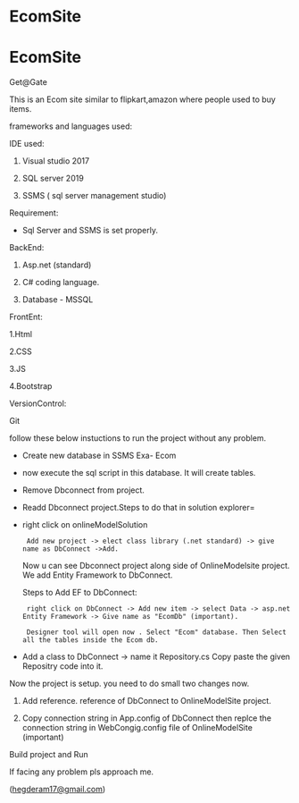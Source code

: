 # EcomSite

# EcomSite

Get@Gate



This is an Ecom site similar to flipkart,amazon where people used to buy items.



frameworks and languages used:



IDE used:

1. Visual studio 2017

2. SQL server 2019

3. SSMS ( sql server management studio)



Requirement:

* Sql Server and SSMS is set properly.



BackEnd:

1. Asp.net (standard)

2. C# coding language.

3. Database - MSSQL



FrontEnt:

1.Html

2.CSS

3.JS

4.Bootstrap



VersionControl:

Git



follow these below instuctions to run the project without any problem.

* Create new database in SSMS Exa- Ecom

* now execute the sql script in this database. It will create tables.

* Remove Dbconnect from project.

* Readd Dbconnect project.Steps to do that in solution explorer=

* right click on onlineModelSolution 

       

       Add new project -> elect class library (.net standard) -> give name as DbConnect ->Add.

  

  Now u can see Dbconnect project along side of OnlineModelsite project. We add Entity Framework to DbConnect.

   

   Steps to Add EF to DbConnect:

   

       right click on DbConnect -> Add new item -> select Data -> asp.net Entity Framework -> Give name as "EcomDb" (important).

       Designer tool will open now . Select "Ecom" database. Then Select all the tables inside the Ecom db.

* Add a class to DbConnect -> name it Repository.cs Copy paste the given Repositry code into it.

Now the project is setup. you need to do small two changes now.



1. Add reference. reference of DbConnect to OnlineModelSite project.

2. Copy connection string in App.config of DbConnect then replce the connection string in WebCongig.config file of OnlineModelSite (important)



Build project and Run



If facing any problem pls approach me.

(hegderam17@gmail.com)



